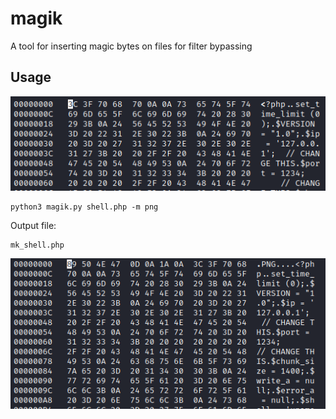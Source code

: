 # magik
A tool for inserting magic bytes on files for filter bypassing

## Usage

<img src="img/original.png">

```
python3 magik.py shell.php -m png
```

Output file:

```
mk_shell.php
```

<img src="img/moded.png">